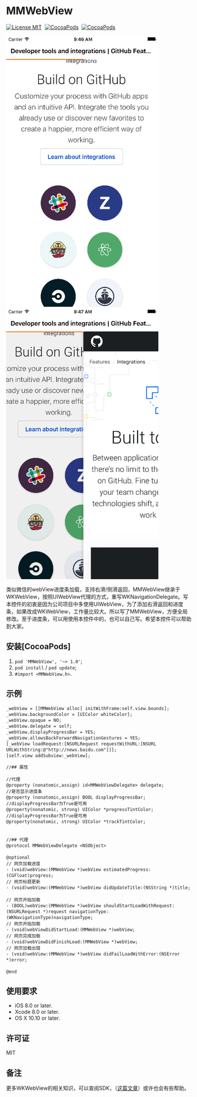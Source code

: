 # MMWebView

[![License MIT](https://img.shields.io/badge/license-MIT-green.svg?style=flat)](https://raw.githubusercontent.com/dexianyinjiu/MMWebView/master/LICENSE)&nbsp;
[![CocoaPods](http://img.shields.io/cocoapods/v/MMWebView.svg?style=flat)](http://cocoapods.org/?q=MMWebView)&nbsp;
[![CocoaPods](http://img.shields.io/cocoapods/p/MMWebView.svg?style=flat)](http://cocoapods.org/?q=MMWebView)&nbsp;

![MMWebView](screenshot_1.png)      ![MMWebView](screenshot_2.png)

类似微信的webView进度条加载，支持右滑/侧滑返回，MMWebView继承于WKWebView，按照UIWebView代理的方式，重写WKNavigationDelegate。写本控件的初衷是因为公司项目中多使用UIWebView，为了添加右滑返回和进度条，如果改成WKWebView，工作量比较大。所以写了MMWebView，方便全局修改。至于进度条，可以用使用本控件中的，也可以自己写。希望本控件可以帮助到大家。

## 安装[CocoaPods]

1. `pod 'MMWebView', '~> 1.0'`;
2. `pod install` / `pod update`;
3. `#import <MMWebView.h>`.

## 示例

```objc
_webView = [[MMWebView alloc] initWithFrame:self.view.bounds];
_webView.backgroundColor = [UIColor whiteColor];
_webView.opaque = NO;
_webView.delegate = self;
_webView.displayProgressBar = YES;
_webView.allowsBackForwardNavigationGestures = YES;
[_webView loadRequest:[NSURLRequest requestWithURL:[NSURL URLWithString:@"http://news.baidu.com"]]];
[self.view addSubview:_webView];
```

```objc
//## 属性

//代理
@property (nonatomic,assign) id<MMWebViewDelegate> delegate;
//是否显示进度条
@property (nonatomic,assign) BOOL displayProgressBar;
//displayProgressBar为True是可用
@property(nonatomic, strong) UIColor *progressTintColor;
//displayProgressBar为True是可用
@property(nonatomic, strong) UIColor *trackTintColor;


//## 代理
@protocol MMWebViewDelegate <NSObject>

@optional
// 网页加载进度
- (void)webView:(MMWebView *)webView estimatedProgress:(CGFloat)progress;
// 网页标题更新
- (void)webView:(MMWebView *)webView didUpdateTitle:(NSString *)title;

// 网页开始加载
- (BOOL)webView:(MMWebView *)webView shouldStartLoadWithRequest:(NSURLRequest *)request navigationType:(WKNavigationType)navigationType;
// 网页开始加载
- (void)webViewDidStartLoad:(MMWebView *)webView;
// 网页完成加载
- (void)webViewDidFinishLoad:(MMWebView *)webView;
// 网页加载出错
- (void)webView:(MMWebView *)webView didFailLoadWithError:(NSError *)error;

@end
```

## 使用要求

* iOS 8.0 or later.
* Xcode 8.0 or later.
* OS X 10.10 or later.

## 许可证

MIT

## 备注

更多WKWebView的相关知识，可以查阅SDK，（[这篇文章](https://github.com/dexianyinjiu/WKWebView)）或许也会有些帮助。


